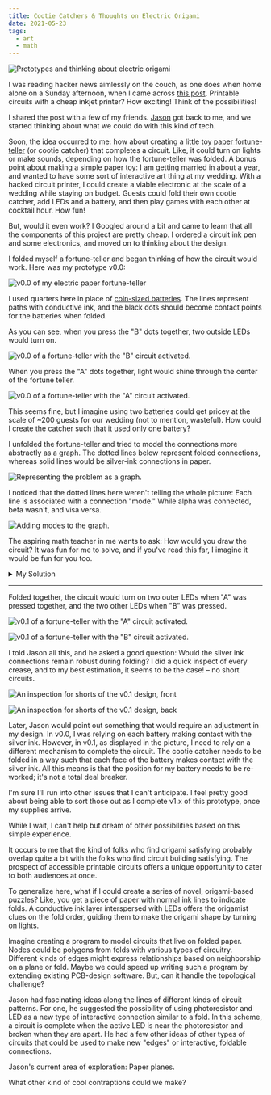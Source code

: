 ```yaml
---
title: Cootie Catchers & Thoughts on Electric Origami
date: 2021-05-23
tags:
  - art
  - math
---
```


![Prototypes and thinking about electric origami](assets/catcher-title.webp)

I was reading hacker news aimlessly on the couch, as one does when home alone on a Sunday afternoon, when I came across
[this post](https://news.ycombinator.com/item?id=27254480). Printable circuits with a cheap inkjet printer? How
exciting! Think of the possibilities!

I shared the post with a few of my friends. [Jason](https://jbdoar.github.io/) got back to me, and we started thinking
about what we could do with this kind of tech.

Soon, the idea occurred to me: how about creating a little
toy [paper fortune-teller](https://en.wikipedia.org/wiki/Paper_fortune_teller) (or cootie catcher) that completes a
circuit. Like, it could turn on lights or make sounds, depending on how the fortune-teller was folded. A bonus point
about making a simple paper toy: I am getting married in about a year, and wanted to have some sort of interactive art
thing at my wedding. With a hacked circuit printer, I could create a viable electronic at the scale of a wedding while
staying on budget. Guests could fold their own cootie catcher, add LEDs and a battery, and then play games with each
other at cocktail hour. How fun!

But, would it even work? I Googled around a bit and came to learn that all the components of this project are pretty
cheap. I ordered a circuit ink pen and some electronics, and moved on to thinking about the design.

I folded myself a fortune-teller and began thinking of how the circuit would work. Here was my prototype v0.0:

![v0.0 of my electric paper fortune-teller](assets/catcher-v00.webp)

I used quarters here in place of [coin-sized batteries](https://www.batteriesandbutter.com/RV1025.html). The lines
represent paths with conductive ink, and the black dots should become contact points for the batteries when folded.

As you can see, when you press the "B" dots together, two outside LEDs would turn on.

![v0.0 of a fortune-teller with the "B" circuit activated.](assets/v00-b-pressed.webp)

When you press the "A" dots together, light would shine through the center of the fortune teller.

![v0.0 of a fortune-teller with the "A" circuit activated.](assets/v00-a-pressed.webp)

This seems fine, but I imagine using two batteries could get pricey at the scale of ~200 guests for our wedding (not to
mention, wasteful). How could I create the catcher such that it used only one battery?

I unfolded the fortune-teller and tried to model the connections more abstractly as a graph. The dotted lines below
represent folded connections, whereas solid lines would be silver-ink connections in paper.

![Representing the problem as a graph.](assets/graph-initial-sketch.webp)

I noticed that the dotted lines here weren't telling the whole picture: Each line is associated with a connection
"mode." While alpha was connected, beta wasn't, and visa versa.

![Adding modes to the graph.](assets/graph-alpha-beta.webp)

The aspiring math teacher in me wants to ask: How would you draw the circuit? It was fun for me to solve, and if you've
read this far, I imagine it would be fun for you too.

<details>

<summary>My Solution</summary>

<p>
So, to come up with a more efficient solution, I tried to sketch out a consistent solid line graph for each mode. After
one incorrect attempt, I figured out a configuration that would complete a full circuit for each mode with only one
battery.
</p>

<p>
<img src="/assets/graph-answer.webp" title="A solution to my simple graph problem">
</p>

<p>
(the trick was to cross the "A" connections)
</p>

<p>
This seemed good so far. However, for this to work, my graph needs to be planar. Can I fit the one-battery circuit on
one page?
</p>
<p>
The answer was "yes!" With another sketch, I had v0.1 of my design:
</p>
<p>
<img src="/assets/catcher-v01.webp" title="v0.1 of my electric paper fortune-teller">
</p>

</details>

* * *

Folded together, the circuit would turn on two outer LEDs when "A" was pressed together, and the two other LEDs when "B"
was pressed.

![v0.1 of a fortune-teller with the "A" circuit activated.](assets/v01-a-pressed.webp)

![v0.1 of a fortune-teller with the "B" circuit activated.](assets/v01-b-pressed.webp)

I told Jason all this, and he asked a good question: Would the silver ink connections remain robust during folding? I
did a quick inspect of every crease, and to my best estimation, it seems to be the case! – no short circuits.

![An inspection for shorts of the v0.1 design, front](assets/catcher-v01-short-front.webp)

![An inspection for shorts of the v0.1 design, back](assets/catcher-v01-short-back.webp)

Later, Jason would point out something that would require an adjustment in my design. In v0.0, I was relying on each
battery making contact with the silver ink. However, in v0.1, as displayed in the picture, I need to rely on a different
mechanism to complete the circuit. The cootie catcher needs to be folded in a way such that each face of the battery
makes contact with the silver ink. All this means is that the position for my battery needs to be re-worked; it's not a
total deal breaker.

I'm sure I'll run into other issues that I can't anticipate. I feel pretty good about being able to sort those out as I
complete v1.x of this prototype, once my supplies arrive.

While I wait, I can't help but dream of other possibilities based on this simple experience.

It occurs to me that the kind of folks who find origami satisfying probably overlap quite a bit with the folks who find
circuit building satisfying. The prospect of accessible printable circuits offers a unique opportunity to cater to both
audiences at once.

To generalize here, what if I could create a series of novel, origami-based puzzles? Like, you get a piece of paper with
normal ink lines to indicate folds. A conductive ink layer interspersed with LEDs offers the origamist clues on the fold
order, guiding them to make the origami shape by turning on lights.

Imagine creating a program to model circuits that live on folded paper. Nodes could be polygons from folds with various
types of circuitry. Different kinds of edges might express relationships based on neighborship on a plane or fold. Maybe
we could speed up writing such a program by extending existing PCB-design software. But, can it handle the topological
challenge?

Jason had fascinating ideas along the lines of different kinds of circuit patterns. For one, he suggested the
possibility of using photoresistor and LED as a new type of interactive connection similar to a fold. In this scheme, a
circuit is complete when the active LED is near the photoresistor and broken when they are apart. He had a few other
ideas of other types of circuits that could be used to make new "edges" or interactive, foldable connections.

Jason's current area of exploration: Paper planes.

What other kind of cool contraptions could we make?
